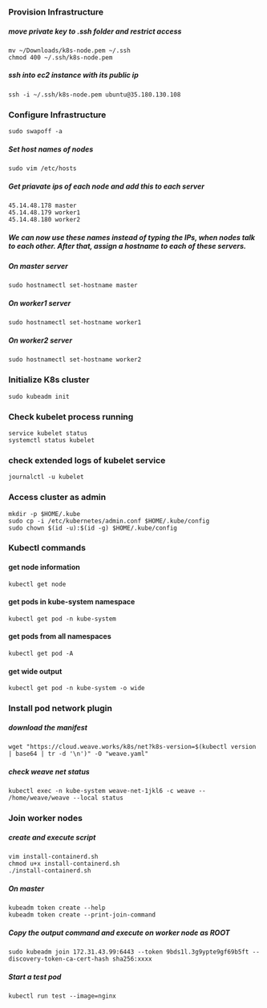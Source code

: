 ### Provision Infrastructure 

##### move private key to .ssh folder and restrict access
    mv ~/Downloads/k8s-node.pem ~/.ssh
    chmod 400 ~/.ssh/k8s-node.pem

##### ssh into ec2 instance with its public ip
    ssh -i ~/.ssh/k8s-node.pem ubuntu@35.180.130.108


### Configure Infrastructure
    sudo swapoff -a

##### Set host names of nodes
    sudo vim /etc/hosts

##### Get priavate ips of each node and add this to each server 
    45.14.48.178 master
    45.14.48.179 worker1
    45.14.48.180 worker2

##### We can now use these names instead of typing the IPs, when nodes talk to each other. After that, assign a hostname to each of these servers.

##### On master server
    sudo hostnamectl set-hostname master 

##### On worker1 server
    sudo hostnamectl set-hostname worker1 

##### On worker2 server
    sudo hostnamectl set-hostname worker2


### Initialize K8s cluster
    sudo kubeadm init

### Check kubelet process running 
    service kubelet status
    systemctl status kubelet

### check extended logs of kubelet service
    journalctl -u kubelet

### Access cluster as admin
    mkdir -p $HOME/.kube
    sudo cp -i /etc/kubernetes/admin.conf $HOME/.kube/config
    sudo chown $(id -u):$(id -g) $HOME/.kube/config

### Kubectl commands

#### get node information
    kubectl get node

#### get pods in kube-system namespace
    kubectl get pod -n kube-system

#### get pods from all namespaces
    kubectl get pod -A

#### get wide output
    kubectl get pod -n kube-system -o wide


### Install pod network plugin

##### download the manifest
    wget "https://cloud.weave.works/k8s/net?k8s-version=$(kubectl version | base64 | tr -d '\n')" -O "weave.yaml"

##### check weave net status
    kubectl exec -n kube-system weave-net-1jkl6 -c weave -- /home/weave/weave --local status

### Join worker nodes

##### create and execute script
    vim install-containerd.sh
    chmod u+x install-containerd.sh
    ./install-containerd.sh

##### On master
    kubeadm token create --help
    kubeadm token create --print-join-command

##### Copy the output command and execute on worker node as ROOT
    sudo kubeadm join 172.31.43.99:6443 --token 9bds1l.3g9ypte9gf69b5ft --discovery-token-ca-cert-hash sha256:xxxx

##### Start a test pod
    kubectl run test --image=nginx


